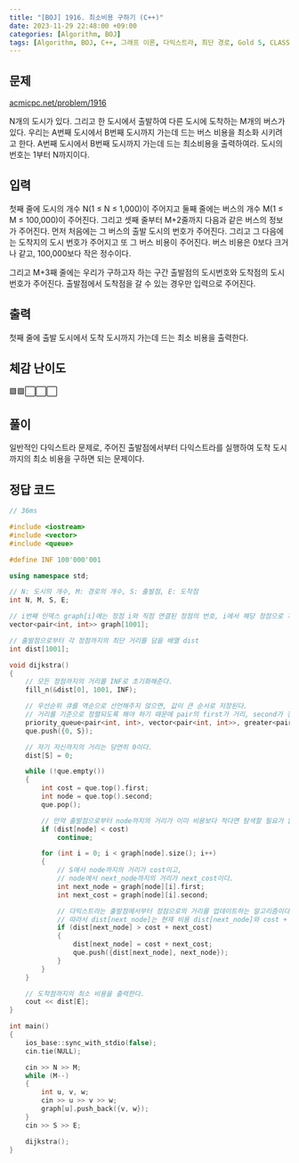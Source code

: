 ```yaml
---
title: "[BOJ] 1916. 최소비용 구하기 (C++)"
date: 2023-11-29 22:48:00 +09:00
categories: [Algorithm, BOJ]
tags: [Algorithm, BOJ, C++, 그래프 이론, 다익스트라, 최단 경로, Gold 5, CLASS 4]
---
```

## **문제**
[acmicpc.net/problem/1916](https://www.acmicpc.net/problem/1916)
<br>

N개의 도시가 있다. 그리고 한 도시에서 출발하여 다른 도시에 도착하는 M개의 버스가 있다. 우리는 A번째 도시에서 B번째 도시까지 가는데 드는 버스 비용을 최소화 시키려고 한다. A번째 도시에서 B번째 도시까지 가는데 드는 최소비용을 출력하여라. 도시의 번호는 1부터 N까지이다.
<br>

## **입력**
첫째 줄에 도시의 개수 N(1 ≤ N ≤ 1,000)이 주어지고 둘째 줄에는 버스의 개수 M(1 ≤ M ≤ 100,000)이 주어진다. 그리고 셋째 줄부터 M+2줄까지 다음과 같은 버스의 정보가 주어진다. 먼저 처음에는 그 버스의 출발 도시의 번호가 주어진다. 그리고 그 다음에는 도착지의 도시 번호가 주어지고 또 그 버스 비용이 주어진다. 버스 비용은 0보다 크거나 같고, 100,000보다 작은 정수이다.

그리고 M+3째 줄에는 우리가 구하고자 하는 구간 출발점의 도시번호와 도착점의 도시번호가 주어진다. 출발점에서 도착점을 갈 수 있는 경우만 입력으로 주어진다.
<br>

## **출력**
첫째 줄에 출발 도시에서 도착 도시까지 가는데 드는 최소 비용을 출력한다.
<br>

## **체감 난이도**
🟩🟩⬜⬜⬜
<br>

## **풀이**
일반적인 다익스트라 문제로, 주어진 출발점에서부터 다익스트라를 실행하여 도착 도시까지의 최소 비용을 구하면 되는 문제이다.
<br>

## **정답 코드**
```c++
// 36ms

#include <iostream>
#include <vector>
#include <queue>

#define INF 100'000'001

using namespace std;

// N: 도시의 개수, M: 경로의 개수, S: 출발점, E: 도착점
int N, M, S, E;

// i번째 인덱스 graph[i]에는 정점 i와 직점 연결된 정점의 번호, i에서 해당 정점으로 가는 데 드는 비용 정보가 pair의 형태로 저장된다.
vector<pair<int, int>> graph[1001];

// 출발점으로부터 각 정점까지의 최단 거리를 담을 배열 dist
int dist[1001];

void dijkstra()
{
    // 모든 정점까지의 거리를 INF로 초기화해준다.
    fill_n(&dist[0], 1001, INF);

    // 우선순위 큐를 역순으로 선언해주지 않으면, 값이 큰 순서로 저장된다.
    // 거리를 기준으로 정렬되도록 해야 하기 때문에 pair의 first가 거리, second가 정점이 되도록 한다.
    priority_queue<pair<int, int>, vector<pair<int, int>>, greater<pair<int, int>>> que;
    que.push({0, S});

    // 자기 자신까지의 거리는 당연히 0이다.
    dist[S] = 0;

    while (!que.empty())
    {
        int cost = que.top().first;
        int node = que.top().second;
        que.pop();

        // 만약 출발점으로부터 node까지의 거리가 이미 비용보다 적다면 탐색할 필요가 없다.
        if (dist[node] < cost)
            continue;

        for (int i = 0; i < graph[node].size(); i++)
        {
            // S에서 node까지의 거리가 cost이고,
            // node에서 next_node까지의 거리가 next_cost이다.
            int next_node = graph[node][i].first;
            int next_cost = graph[node][i].second;

            // 다익스트라는 출발점에서부터 정점으로의 거리를 업데이트하는 알고리즘이다.
            // 따라서 dist[next_node]는 현재 비용 dist[next_node]와 cost + next_cost를 비교해서 업데이트 해야 한다.
            if (dist[next_node] > cost + next_cost)
            {
                dist[next_node] = cost + next_cost;
                que.push({dist[next_node], next_node});
            }
        }
    }

    // 도착점까지의 최소 비용을 출력한다.
    cout << dist[E];
}

int main()
{
    ios_base::sync_with_stdio(false);
    cin.tie(NULL);

    cin >> N >> M;
    while (M--)
    {
        int u, v, w;
        cin >> u >> v >> w;
        graph[u].push_back({v, w});
    }
    cin >> S >> E;

    dijkstra();
}
```